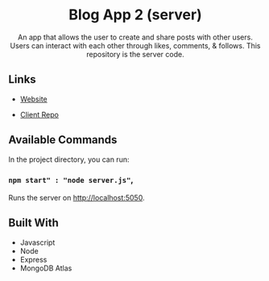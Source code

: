 <h1 align="center">Blog App 2 (server)</h1>

<p align="center">An app that allows the user to create and share posts with other users. Users can interact with each other through likes, comments, & follows. This repository is the server code.</p>

## Links

- [Website](https://blog-app-2-client.onrender.com)

- [Client Repo](https://github.com/cyoung-sudo/blog-app-2-client)

## Available Commands

In the project directory, you can run:

### `npm start" : "node server.js"`,

Runs the server on [http://localhost:5050](http://localhost:5050).

## Built With

- Javascript
- Node
- Express
- MongoDB Atlas